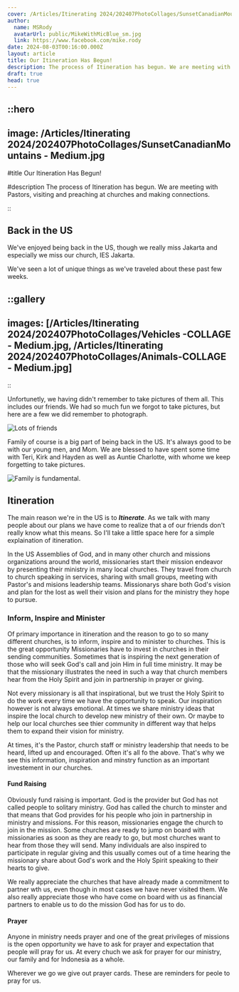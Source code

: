 ```yaml
---
cover: /Articles/Itinerating 2024/202407PhotoCollages/SunsetCanadianMountains - Medium.jpg
author:
  name: MSRody
  avatarUrl: public/MikeWithMicBlue_sm.jpg
  link: https://www.facebook.com/mike.rody
date: 2024-08-03T00:16:00.000Z
layout: article
title: Our Itineration Has Begun!
description: The process of Itineration has begun. We are meeting with Pastors, visiting and preaching at churches and making connections.
draft: true
head: true
---
```


::hero
---
image: /Articles/Itinerating 2024/202407PhotoCollages/SunsetCanadianMountains - Medium.jpg
---
#title
Our Itineration Has Begun!

#description
The process of Itineration has begun. We are meeting with Pastors, visiting and preaching at churches and making connections.

::

## Back in the US

We've enjoyed being back in the US, though we really miss Jakarta and especially we miss our church, IES Jakarta.

We've seen a lot of unique things as we've traveled about these past few weeks.  

::gallery
---
images: [/Articles/Itinerating 2024/202407PhotoCollages/Vehicles -COLLAGE - Medium.jpg, /Articles/Itinerating 2024/202407PhotoCollages/Animals-COLLAGE - Medium.jpg]
---

::


Unfortunetly, we having didn't remember to take pictures of them all. This includes our friends.  We had so much fun we forgot to take pictures, but here are a few we did remember to photograph.

![Lots of friends](/Articles/Itinerating%202024/202407PhotoCollages/Friends%20-COLLAGE%20-%20Smallest.jpg "*We've seen lots of friends*")
 


Family of course is a big part of being back in the US. It's always good to be with our young men, and Mom. We are blessed to have spent some time with Teri, Kirk and Hayden as well as Auntie Charlotte, with whome we keep forgetting to take pictures.  

![Family is fundamental.](/Articles/Itinerating%202024/202407PhotoCollages/Family_COLLAGE%20-%20Smallest.jpg "*Great to be with family.*")


## Itineration

The main reason we're in the US is to ***Itinerate***. As we talk with many people about our plans we have come to realize that a of our friends don't really know what this means. So I'll take a little space here for a simple explaination of itineration.

In the US Assemblies of God, and in many other church and missions organizations around the world, missionaries start their mission endeavor by presenting their ministry in many local churches. They travel from church to church speaking in services, sharing with small groups, meeting with Pastor's and misions leadership teams. Missionarys share both God's vision and plan for the lost as well their vision and plans for the ministry they hope to pursue. 

### Inform, Inspire and Minister

Of primary importance in itineration and the reason to go to so many different churches, is to inform, inspire and to minister to churches. This is the great opportunity Missionaries have to invest in churches in their sending communities. Sometimes that is inspiring the next generation of those who will seek God's call and join Him in full time ministry. It may be that the missionary illustrates the need in such a way that church members hear from the Holy Spirit and join in partnership in prayer or giving.  

Not every missionary is all that inspirational, but we trust the Holy Spirit to do the work every time we have the opportunity to speak. Our inspiration however is not always emotional.  At times we share ministry ideas that inspire the local church to develop new ministry of their own. Or maybe to help our local churches see thier community in different way that helps them to expand their vision for ministry.

At times, it's the Pastor, church staff or ministry leadership that needs to be heard, lifted up and encouraged.  Often it's all fo the above. That's why we see this information, inspiration and minstry function as an important investement in our churches. 


#### Fund Raising

Obviously fund raising is important. God is the provider but God has not called people to solitary ministry. God has called the church to minster and that means that God provides for his people who join in partnership in ministry and missions. For this reason, missionaries engage the church to join in the mission.  Some churches are ready to jump on board with missionaries as soon as they are ready to go, but most churches want to hear from those they will send.  Many individuals are also inspired to participate in regular giving and this usually comes out of a time hearing the missionary share about God's work and the Holy Spirit speaking to their hearts to give.

We really appreciate the churches that have already made a commitment to partner wth us, even though in most cases we have never visited them.  We also really appreciate those who have come on board with us as financial partners to enable us to do the mission God has for us to do.



#### Prayer

Anyone in ministry needs prayer and one of the great privileges of missions is the open opportunity we have to ask for prayer and expectation that people will pray for us.  At every chuch we ask for prayer for our ministry, our family and for Indonesia as a whole.

Wherever we go we give out prayer cards.  These are reminders for peole to pray for us.